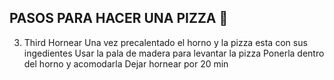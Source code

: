 ## PASOS PARA HACER UNA PIZZA 🍕





3. Third Hornear 
    Una vez precalentado el horno y la pizza esta con sus ingedientes
    Usar la pala de madera para levantar la pizza 
    Ponerla dentro del horno y acomodarla 
    Dejar hornear por 20 min




